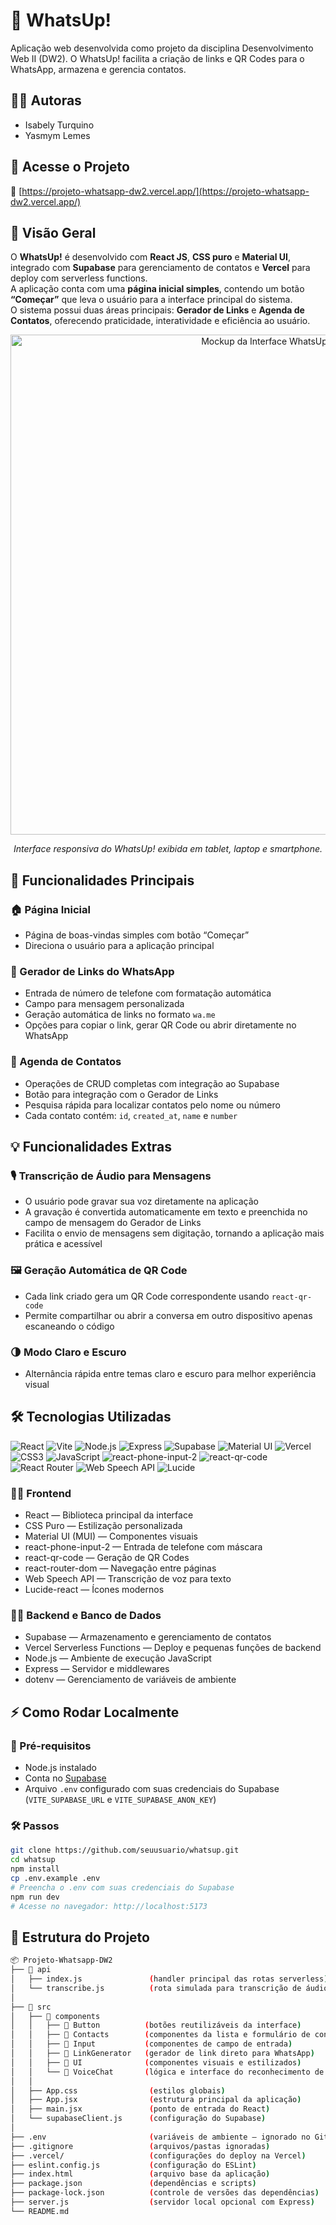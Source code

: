 # 💬 WhatsUp!

Aplicação web desenvolvida como projeto da disciplina Desenvolvimento Web II (DW2). O WhatsUp! facilita a criação de links e QR Codes para o WhatsApp, armazena e gerencia contatos.

## 👩‍💻 Autoras
- Isabely Turquino  
- Yasmym Lemes

## 🚀 Acesse o Projeto
🔗 [https://projeto-whatsapp-dw2.vercel.app/](https://projeto-whatsapp-dw2.vercel.app/)

## 🧭 Visão Geral

O **WhatsUp!** é desenvolvido com **React JS**, **CSS puro** e **Material UI**, integrado com **Supabase** para gerenciamento de contatos e **Vercel** para deploy com serverless functions.  
A aplicação conta com uma **página inicial simples**, contendo um botão **“Começar”** que leva o usuário para a interface principal do sistema.  
O sistema possui duas áreas principais: **Gerador de Links** e **Agenda de Contatos**, oferecendo praticidade, interatividade e eficiência ao usuário.


<p align="center">
  <img src="https://i.imgur.com/AlRuzU3.png" alt="Mockup da Interface WhatsUp!" width="800">
</p>

<p align="center"><em>Interface responsiva do WhatsUp! exibida em tablet, laptop e smartphone.</em></p>



## 🧩 Funcionalidades Principais

### 🏠 Página Inicial
- Página de boas-vindas simples com botão “Começar”  
- Direciona o usuário para a aplicação principal

### 📱 Gerador de Links do WhatsApp
- Entrada de número de telefone com formatação automática 
- Campo para mensagem personalizada  
- Geração automática de links no formato `wa.me`  
- Opções para copiar o link, gerar QR Code ou abrir diretamente no WhatsApp

### 📂 Agenda de Contatos
- Operações de CRUD completas com integração ao Supabase  
- Botão para integração com o Gerador de Links  
- Pesquisa rápida para localizar contatos pelo nome ou número  
- Cada contato contém: `id`, `created_at`, `name` e `number`

## 💡 Funcionalidades Extras

### 🎙️ Transcrição de Áudio para Mensagens
- O usuário pode gravar sua voz diretamente na aplicação  
- A gravação é convertida automaticamente em texto e preenchida no campo de mensagem do Gerador de Links  
- Facilita o envio de mensagens sem digitação, tornando a aplicação mais prática e acessível

### 🖼️ Geração Automática de QR Code
- Cada link criado gera um QR Code correspondente usando `react-qr-code`  
- Permite compartilhar ou abrir a conversa em outro dispositivo apenas escaneando o código

### 🌗 Modo Claro e Escuro 
- Alternância rápida entre temas claro e escuro para melhor experiência visual  

## 🛠️ Tecnologias Utilizadas

![React](https://img.shields.io/badge/React-20232A?style=for-the-badge&logo=react&logoColor=61DAFB)
![Vite](https://img.shields.io/badge/Vite-646CFF?style=for-the-badge&logo=vite&logoColor=white)
![Node.js](https://img.shields.io/badge/Node.js-339933?style=for-the-badge&logo=nodedotjs&logoColor=white)
![Express](https://img.shields.io/badge/Express.js-000000?style=for-the-badge&logo=express&logoColor=white)
![Supabase](https://img.shields.io/badge/Supabase-3ECF8E?style=for-the-badge&logo=supabase&logoColor=white)
![Material UI](https://img.shields.io/badge/MUI-007FFF?style=for-the-badge&logo=mui&logoColor=white)
![Vercel](https://img.shields.io/badge/Vercel-000000?style=for-the-badge&logo=vercel&logoColor=white)
![CSS3](https://img.shields.io/badge/CSS3-1572B6?style=for-the-badge&logo=css3&logoColor=white)
![JavaScript](https://img.shields.io/badge/JavaScript-F7DF1E?style=for-the-badge&logo=javascript&logoColor=black)
![react-phone-input-2](https://img.shields.io/badge/react--phone--input--2-2.15.1-ff69b4?style=for-the-badge&logo=react&logoColor=white)
![react-qr-code](https://img.shields.io/badge/react--qr--code-2.7.0-4caf50?style=for-the-badge&logo=qrcode&logoColor=white)
![React Router](https://img.shields.io/badge/React%20Router-CA4245?style=for-the-badge&logo=react&logoColor=white)
![Web Speech API](https://img.shields.io/badge/Web%20Speech%20API-4285F4?style=for-the-badge&logo=google&logoColor=white)
![Lucide](https://img.shields.io/badge/Lucide-000000?style=for-the-badge&logo=lucide&logoColor=white)

### 🧑‍🎨 Frontend
- React — Biblioteca principal da interface  
- CSS Puro — Estilização personalizada  
- Material UI (MUI) — Componentes visuais  
- react-phone-input-2 — Entrada de telefone com máscara  
- react-qr-code — Geração de QR Codes  
- react-router-dom — Navegação entre páginas  
- Web Speech API — Transcrição de voz para texto  
- Lucide-react — Ícones modernos

### 🧑‍💻 Backend e Banco de Dados
- Supabase — Armazenamento e gerenciamento de contatos  
- Vercel Serverless Functions — Deploy e pequenas funções de backend  
- Node.js — Ambiente de execução JavaScript  
- Express — Servidor e middlewares  
- dotenv — Gerenciamento de variáveis de ambiente



## ⚡ Como Rodar Localmente

### 🧩 Pré-requisitos
- Node.js instalado  
- Conta no [Supabase](https://supabase.com/)  
- Arquivo `.env` configurado com suas credenciais do Supabase (`VITE_SUPABASE_URL` e `VITE_SUPABASE_ANON_KEY`)

### 🛠️ Passos
```bash
git clone https://github.com/seuusuario/whatsup.git
cd whatsup
npm install
cp .env.example .env
# Preencha o .env com suas credenciais do Supabase
npm run dev
# Acesse no navegador: http://localhost:5173
```


## 📁 Estrutura do Projeto
```bash
📦 Projeto-Whatsapp-DW2
├── 📁 api
│   ├── index.js               (handler principal das rotas serverless)
│   └── transcribe.js          (rota simulada para transcrição de áudio)
│
├── 📁 src
│   ├── 📁 components
│   │   ├── 📁 Button          (botões reutilizáveis da interface)
│   │   ├── 📁 Contacts        (componentes da lista e formulário de contatos)
│   │   ├── 📁 Input           (componentes de campo de entrada)
│   │   ├── 📁 LinkGenerator   (gerador de link direto para WhatsApp)
│   │   ├── 📁 UI              (componentes visuais e estilizados)
│   │   └── 📁 VoiceChat       (lógica e interface do reconhecimento de voz)
│   │
│   ├── App.css                (estilos globais)
│   ├── App.jsx                (estrutura principal da aplicação)
│   ├── main.jsx               (ponto de entrada do React)
│   └── supabaseClient.js      (configuração do Supabase)
│
├── .env                       (variáveis de ambiente — ignorado no Git)
├── .gitignore                 (arquivos/pastas ignoradas)
├── .vercel/                   (configurações do deploy na Vercel)
├── eslint.config.js           (configuração do ESLint)
├── index.html                 (arquivo base da aplicação)
├── package.json               (dependências e scripts)
├── package-lock.json          (controle de versões das dependências)
├── server.js                  (servidor local opcional com Express)
└── README.md
